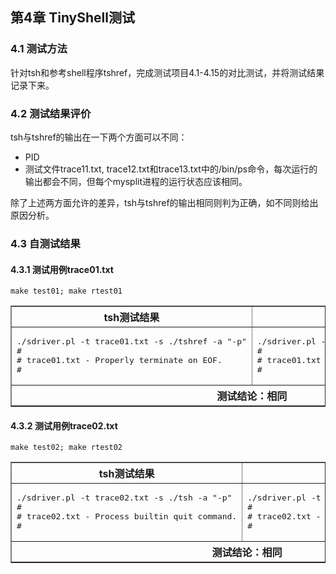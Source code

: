 ## 第4章 TinyShell测试

### 4.1 测试方法

针对tsh和参考shell程序tshref，完成测试项目4.1-4.15的对比测试，并将测试结果记录下来。

### 4.2 测试结果评价

tsh与tshref的输出在一下两个方面可以不同：
+ PID
+ 测试文件trace11.txt, trace12.txt和trace13.txt中的/bin/ps命令，每次运行的输出都会不同，但每个mysplit进程的运行状态应该相同。

除了上述两方面允许的差异，tsh与tshref的输出相同则判为正确，如不同则给出原因分析。

### 4.3 自测试结果

#### 4.3.1 测试用例trace01.txt

    make test01; make rtest01

<table style="width:100%" border="1">
  <tr>
    <th>tsh测试结果
    <th>tshref测试结果
  
  <tr>
    <td><pre>./sdriver.pl -t trace01.txt -s ./tshref -a "-p"
#
# trace01.txt - Properly terminate on EOF.
#
</pre>
	<td><pre>./sdriver.pl -t trace01.txt -s ./tshref -a "-p"
#
# trace01.txt - Properly terminate on EOF.
#
</pre>

  <tr><th colspan="2"><div align="center">测试结论：相同
</table>

#### 4.3.2 测试用例trace02.txt

    make test02; make rtest02

<table style="width:100%" border="1">
  <tr>
    <th>tsh测试结果
    <th>tshref测试结果
  
  <tr>
    <td><pre>./sdriver.pl -t trace02.txt -s ./tsh -a "-p"
#
# trace02.txt - Process builtin quit command.
#
</pre>
	<td><pre>./sdriver.pl -t trace02.txt -s ./tshref -a "-p"
#
# trace02.txt - Process builtin quit command.
#
</pre>

  <tr><th colspan="2"><div align="center">测试结论：相同
</table>

